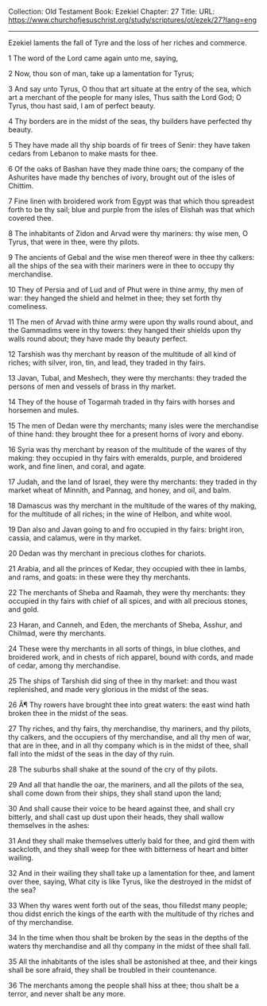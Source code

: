 Collection: Old Testament
Book: Ezekiel
Chapter: 27
Title: 
URL: https://www.churchofjesuschrist.org/study/scriptures/ot/ezek/27?lang=eng

---

Ezekiel laments the fall of Tyre and the loss of her riches and commerce.

1 The word of the Lord came again unto me, saying,

2 Now, thou son of man, take up a lamentation for Tyrus;

3 And say unto Tyrus, O thou that art situate at the entry of the sea, which art a merchant of the people for many isles, Thus saith the Lord God; O Tyrus, thou hast said, I am of perfect beauty.

4 Thy borders are in the midst of the seas, thy builders have perfected thy beauty.

5 They have made all thy ship boards of fir trees of Senir: they have taken cedars from Lebanon to make masts for thee.

6 Of the oaks of Bashan have they made thine oars; the company of the Ashurites have made thy benches of ivory, brought out of the isles of Chittim.

7 Fine linen with broidered work from Egypt was that which thou spreadest forth to be thy sail; blue and purple from the isles of Elishah was that which covered thee.

8 The inhabitants of Zidon and Arvad were thy mariners: thy wise men, O Tyrus, that were in thee, were thy pilots.

9 The ancients of Gebal and the wise men thereof were in thee thy calkers: all the ships of the sea with their mariners were in thee to occupy thy merchandise.

10 They of Persia and of Lud and of Phut were in thine army, thy men of war: they hanged the shield and helmet in thee; they set forth thy comeliness.

11 The men of Arvad with thine army were upon thy walls round about, and the Gammadims were in thy towers: they hanged their shields upon thy walls round about; they have made thy beauty perfect.

12 Tarshish was thy merchant by reason of the multitude of all kind of riches; with silver, iron, tin, and lead, they traded in thy fairs.

13 Javan, Tubal, and Meshech, they were thy merchants: they traded the persons of men and vessels of brass in thy market.

14 They of the house of Togarmah traded in thy fairs with horses and horsemen and mules.

15 The men of Dedan were thy merchants; many isles were the merchandise of thine hand: they brought thee for a present horns of ivory and ebony.

16 Syria was thy merchant by reason of the multitude of the wares of thy making: they occupied in thy fairs with emeralds, purple, and broidered work, and fine linen, and coral, and agate.

17 Judah, and the land of Israel, they were thy merchants: they traded in thy market wheat of Minnith, and Pannag, and honey, and oil, and balm.

18 Damascus was thy merchant in the multitude of the wares of thy making, for the multitude of all riches; in the wine of Helbon, and white wool.

19 Dan also and Javan going to and fro occupied in thy fairs: bright iron, cassia, and calamus, were in thy market.

20 Dedan was thy merchant in precious clothes for chariots.

21 Arabia, and all the princes of Kedar, they occupied with thee in lambs, and rams, and goats: in these were they thy merchants.

22 The merchants of Sheba and Raamah, they were thy merchants: they occupied in thy fairs with chief of all spices, and with all precious stones, and gold.

23 Haran, and Canneh, and Eden, the merchants of Sheba, Asshur, and Chilmad, were thy merchants.

24 These were thy merchants in all sorts of things, in blue clothes, and broidered work, and in chests of rich apparel, bound with cords, and made of cedar, among thy merchandise.

25 The ships of Tarshish did sing of thee in thy market: and thou wast replenished, and made very glorious in the midst of the seas.

26 Â¶ Thy rowers have brought thee into great waters: the east wind hath broken thee in the midst of the seas.

27 Thy riches, and thy fairs, thy merchandise, thy mariners, and thy pilots, thy calkers, and the occupiers of thy merchandise, and all thy men of war, that are in thee, and in all thy company which is in the midst of thee, shall fall into the midst of the seas in the day of thy ruin.

28 The suburbs shall shake at the sound of the cry of thy pilots.

29 And all that handle the oar, the mariners, and all the pilots of the sea, shall come down from their ships, they shall stand upon the land;

30 And shall cause their voice to be heard against thee, and shall cry bitterly, and shall cast up dust upon their heads, they shall wallow themselves in the ashes:

31 And they shall make themselves utterly bald for thee, and gird them with sackcloth, and they shall weep for thee with bitterness of heart and bitter wailing.

32 And in their wailing they shall take up a lamentation for thee, and lament over thee, saying, What city is like Tyrus, like the destroyed in the midst of the sea?

33 When thy wares went forth out of the seas, thou filledst many people; thou didst enrich the kings of the earth with the multitude of thy riches and of thy merchandise.

34 In the time when thou shalt be broken by the seas in the depths of the waters thy merchandise and all thy company in the midst of thee shall fall.

35 All the inhabitants of the isles shall be astonished at thee, and their kings shall be sore afraid, they shall be troubled in their countenance.

36 The merchants among the people shall hiss at thee; thou shalt be a terror, and never shalt be any more.
